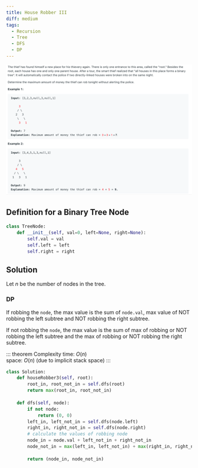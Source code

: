 ```yaml
---
title: House Robber III
diff: medium
tags:
  - Recursion
  - Tree
  - DFS
  - DP
---
```


<img class="medium-zoom" src="/algo/house-robber-iii.png" alt="https://leetcode.com/problems/house-robber-iii">

## Definition for a Binary Tree Node

```py
class TreeNode:
    def __init__(self, val=0, left=None, right=None):
        self.val = val
        self.left = left
        self.right = right
```

## Solution

Let $n$ be the number of nodes in the tree.

### DP

If robbing the `node`, the max value is the sum of `node.val`, max value of NOT robbing the left subtree and NOT robbing the right subtree.

If not robbing the `node`, the max value is the sum of max of robbing or NOT robbing the left subtree and the max of robbing or NOT robbing the right subtree.

::: theorem Complexity
time: $O(n)$  
space: $O(n)$ (due to implicit stack space)
:::

```py
class Solution:
    def houseRobber3(self, root):
        root_in, root_not_in = self.dfs(root)
        return max(root_in, root_not_in)

    def dfs(self, node):
        if not node:
            return (0, 0)
        left_in, left_not_in = self.dfs(node.left)
        right_in, right_not_in = self.dfs(node.right)
        # calculate the values of robbing node
        node_in = node.val + left_not_in + right_not_in
        node_not_in = max(left_in, left_not_in) + max(right_in, right_not_in)

        return (node_in, node_not_in)
```
